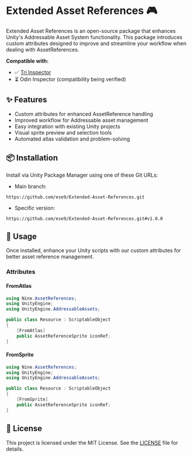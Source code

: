 # Extended Asset References 🎮

Extended Asset References is an open-source package that enhances Unity's Addressable Asset System functionality. This package introduces custom attributes designed to improve and streamline your workflow when dealing with AssetReferences.

**Compatible with:**
- ✅ [Tri Inspector](https://github.com/codewriter-packages/Tri-Inspector)
- ⏳ Odin Inspector (compatibility being verified)

## ✨ Features

- Custom attributes for enhanced AssetReference handling
- Improved workflow for Addressable asset management
- Easy integration with existing Unity projects
- Visual sprite preview and selection tools
- Automated atlas validation and problem-solving

## 📦 Installation

Install via Unity Package Manager using one of these Git URLs:

- Main branch:
```
https://github.com/ese9/Extended-Asset-References.git
```

- Specific version:
```
https://github.com/ese9/Extended-Asset-References.git#v1.0.0
```

## 🚀 Usage

Once installed, enhance your Unity scripts with our custom attributes for better asset reference management.

### Attributes

#### FromAtlas
```csharp
using Nine.AssetReferences;
using UnityEngine;
using UnityEngine.AddressableAssets;

public class Resource : ScriptableObject
{
    [FromAtlas]
    public AssetReferenceSprite iconRef;
}
```

#### FromSprite
```csharp
using Nine.AssetReferences;
using UnityEngine;
using UnityEngine.AddressableAssets;

public class Resource : ScriptableObject
{
    [FromSprite]
    public AssetReferenceSprite iconRef;
}
```

## 📄 License

This project is licensed under the MIT License. See the [LICENSE](https://github.com/ese9/Extended-Asset-References/blob/main/LICENSE.md) file for details.